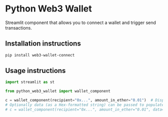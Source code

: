 # Python Web3 Wallet

Streamlit component that allows you to connect a wallet and trigger send transactions.

## Installation instructions

```sh
pip install web3-wallet-connect
```
 
## Usage instructions

```python
import streamlit as st

from python_web3_wallet import wallet_component

c = wallet_component(recipient="0x...", amount_in_ether="0.01")  # Displays RainbowKit wallet
# Optionally data (as a Hex-formatted string) can be passed to populate the data field when sending a transaction.
# c = wallet_component(recipient="0x...", amount_in_ether="0.01", data="0x78da2b492d2e0100045d01c1")
```